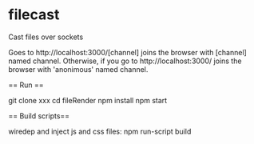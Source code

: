 # filecast

Cast files over sockets

Goes to http://localhost:3000/[channel] joins the browser with [channel] named channel.
Otherwise, if you go to http://localhost:3000/ joins the browser with 'anonimous'
named channel.

== Run ==

git clone xxx
cd fileRender
npm install
npm start

== Build scripts==

wiredep and inject js and css files:
    npm run-script build
